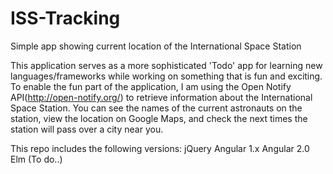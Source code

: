 # ISS-Tracking
Simple app showing current location of the International Space Station

This application serves as a more sophisticated 'Todo' app for learning new languages/frameworks while working on something that is fun and exciting. To enable the fun part of the application, I am using the Open Notify API(http://open-notify.org/) to retrieve information about the International Space Station.  You can see the names of the current astronauts on the station, view the location on Google Maps, and check the next times the station will pass over a city near you.

This repo includes the following versions:
jQuery
Angular 1.x
Angular 2.0
Elm (To do..)
